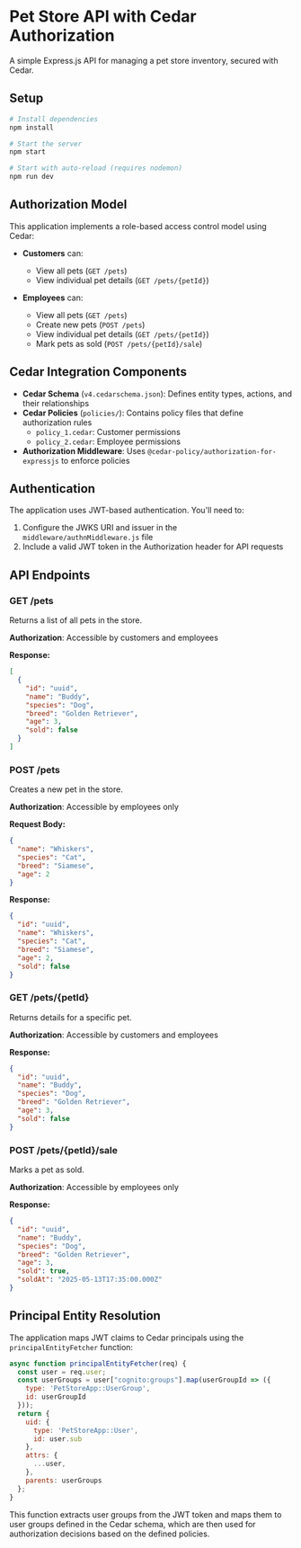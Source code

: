 # Pet Store API with Cedar Authorization

A simple Express.js API for managing a pet store inventory, secured with Cedar.

## Setup

```bash
# Install dependencies
npm install

# Start the server
npm start

# Start with auto-reload (requires nodemon)
npm run dev
```

## Authorization Model

This application implements a role-based access control model using Cedar:

- **Customers** can:
  - View all pets (`GET /pets`)
  - View individual pet details (`GET /pets/{petId}`)

- **Employees** can:
  - View all pets (`GET /pets`)
  - Create new pets (`POST /pets`)
  - View individual pet details (`GET /pets/{petId}`)
  - Mark pets as sold (`POST /pets/{petId}/sale`)

## Cedar Integration Components

- **Cedar Schema** (`v4.cedarschema.json`): Defines entity types, actions, and their relationships
- **Cedar Policies** (`policies/`): Contains policy files that define authorization rules
  - `policy_1.cedar`: Customer permissions
  - `policy_2.cedar`: Employee permissions
- **Authorization Middleware**: Uses `@cedar-policy/authorization-for-expressjs` to enforce policies

## Authentication

The application uses JWT-based authentication. You'll need to:

1. Configure the JWKS URI and issuer in the `middleware/authnMiddleware.js` file
2. Include a valid JWT token in the Authorization header for API requests

## API Endpoints

### GET /pets
Returns a list of all pets in the store.

**Authorization**: Accessible by customers and employees

**Response:**
```json
[
  {
    "id": "uuid",
    "name": "Buddy",
    "species": "Dog",
    "breed": "Golden Retriever",
    "age": 3,
    "sold": false
  }
]
```

### POST /pets
Creates a new pet in the store.

**Authorization**: Accessible by employees only

**Request Body:**
```json
{
  "name": "Whiskers",
  "species": "Cat",
  "breed": "Siamese",
  "age": 2
}
```

**Response:**
```json
{
  "id": "uuid",
  "name": "Whiskers",
  "species": "Cat",
  "breed": "Siamese",
  "age": 2,
  "sold": false
}
```

### GET /pets/{petId}
Returns details for a specific pet.

**Authorization**: Accessible by customers and employees

**Response:**
```json
{
  "id": "uuid",
  "name": "Buddy",
  "species": "Dog",
  "breed": "Golden Retriever",
  "age": 3,
  "sold": false
}
```

### POST /pets/{petId}/sale
Marks a pet as sold.

**Authorization**: Accessible by employees only

**Response:**
```json
{
  "id": "uuid",
  "name": "Buddy",
  "species": "Dog",
  "breed": "Golden Retriever",
  "age": 3,
  "sold": true,
  "soldAt": "2025-05-13T17:35:00.000Z"
}
```

## Principal Entity Resolution

The application maps JWT claims to Cedar principals using the `principalEntityFetcher` function:

```javascript
async function principalEntityFetcher(req) {
  const user = req.user;
  const userGroups = user["cognito:groups"].map(userGroupId => ({
    type: 'PetStoreApp::UserGroup',
    id: userGroupId       
  }));
  return {
    uid: {
      type: 'PetStoreApp::User',
      id: user.sub
    },
    attrs: {
      ...user,
    },
    parents: userGroups 
  };
}
```

This function extracts user groups from the JWT token and maps them to user groups defined in the Cedar schema, which are then used for authorization decisions based on the defined policies.
